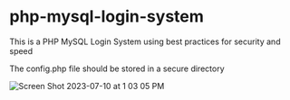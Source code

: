 # php-mysql-login-system
This is a PHP MySQL Login System using best practices for security and speed

The config.php file should be stored in a secure directory

![Screen Shot 2023-07-10 at 1 03 05 PM](https://github.com/memish/php-mysql-login-system/assets/10442224/da3c9398-67be-4584-b085-25d259c053ac)
